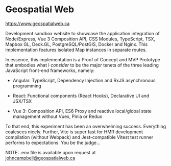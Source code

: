 # Geospatial Web

https://www.geospatialweb.ca

Development sandbox website to showcase the application integration of Node/Express, Vue 3 Composition API, CSS Modules, TypeScript, TSX, Mapbox GL, Deck.GL, PostgreSQL/PostGIS, Docker and Nginx. This implementation features isolated Map instances in separate routes.

In essence, this implementation is a Proof of Concept and MVP Prototype that embodies what I *consider* to be the major tenets of the three leading JavaScript front-end frameworks, namely:

* Angular: TypeScript, Dependency Injection and RxJS asynchronous programming

* React: Functional components (React Hooks), Declarative UI and JSX/TSX

* Vue 3: Composition API, ES6 Proxy and reactive local/global state management without Vuex, Pinia or Redux

To that end, this experiment has been an overwhelming success. Everything coalesces nicely. Further, Vite is super fast for HMR development compilation (without Webpack) and Jest-compatible Vitest test runner performs to expectations. You be the judge...

NOTE: .env file is available upon request at johncampbell@geospatialweb.ca
